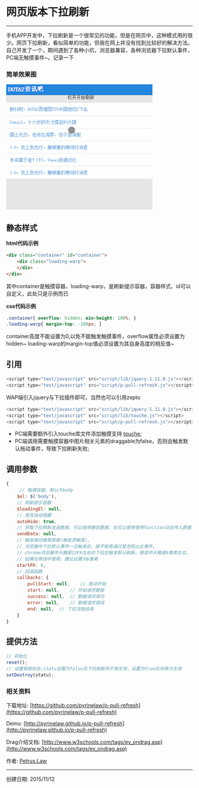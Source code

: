 # 网页版本下拉刷新

------

手机APP开发中，下拉刷新是一个很常见的功能，但是在网页中，这种模式用的很少。网页下拉刷新，看似简单的功能，但我在网上并没有找到比较好的解决方法。自己开发了一个，期间遇到了各种小坑，浏览器兼容，各种浏览器下拉默认事件，PC端无触摸事件~。记录一下

### 简单效果图
![下拉刷新效果图](res/demo.gif)


## 静态样式
**html代码示例**
```html
<div class="container" id="container">
	<div class="loading-warp">
	</div>
</div>
```
其中container是触摸容器，loading-warp，是刷新提示容器，容器样式、id可以自定义，此处只是示例而已

**css代码示例**
```css
.container{ overflow: hidden; min-height: 100%; }
.loading-warp{ margin-top: -100px; }
```
container高度不能设置为0,以免不能触发触摸事件，overflow属性必须设置为hidden~
loading-warp的margin-top值必须设置为其自身高度的相反值~

## 引用
```javascript
<script type="text/javascript" src="script/lib/jquery-1.11.0.js"></script>
<script type="text/javascript" src="script/p-pull-refresh.js"></script>
```
WAP端引入jquery与下拉插件即可，当然也可以引用zepto

```javascript
<script type="text/javascript" src="script/lib/jquery-1.11.0.js"></script>
<script type="text/javascript" src="script/lib/touche.js"></script>
<script type="text/javascript" src="script/p-pull-refresh.js"></script>
```
- PC端需要额外引入touche库文件添加触摸支持 [touche](https://github.com/pyrinelaw/touche);
- PC端调用需要触摸容器中图片相关元素的draggable为false，否则会触发默认拖动事件，导致下拉刷新失败;

## 调用参数
```javascript
{
     // 触摸容器，默认为body
    $el: $('body'),	   
    // 刷新提示容器
    $loadingEl: null,
    // 是否自动隐藏
    autoHide: true, 
    // 获取下拉刷新发送数据，可以使用静态数据，也可以使用使用function动态传入数据
    sendData: null,	    
    // 触发拖动像素距离(触发灵敏度),
    // 浏览器中下拉默认事件一旦触发后，就不能再通过冒泡阻止此事件。
    // chrome浏览器中大概是15PX左右的下拉后触发默认刷新，微信中大概是6像素左右。
    // 如需在微信中使用，建议设置为6像素
    startPX: 6, 	
    // 回调函数
    callbacks: {
    	pullStart: null,	// 拖动开始
    	start: null,	// 开始请求数据
    	success: null,	// 数据请求成功
    	error: null,	// 数据请求错误
    	end: null,	// 下拉流程结束
    }
}
```
## 提供方法
```javascript
// 初始化
reset();
// 设置销毁状态,statu设置为false后下拉刷新将不再生效，设置为true后将再次生效
setDestroy(statu);
```

### 相关资料
下载地址: [https://github.com/pyrinelaw/p-pull-refresh](https://github.com/pyrinelaw/p-pull-refresh)

Demo: [http://pyrinelaw.github.io/p-pull-refresh](http://pyrinelaw.github.io/p-pull-refresh)

Drag介绍文档: [http://www.w3schools.com/tags/ev_ondrag.asp](http://www.w3schools.com/tags/ev_ondrag.asp)

作者: [Petrus.Law](https://github.com/pyrinelaw)

---
创建日期: 2015/11/12